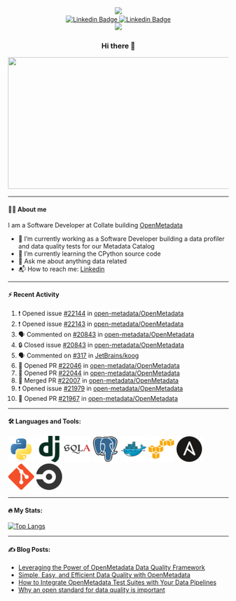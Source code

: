 <div id="header" align="center">
  <img src="https://media.giphy.com/media/5eLDrEaRGHegx2FeF2/giphy.gif" width="100"/>
</div>
<div id="badges" align="center">
  <a href="https://www.linkedin.com/in/teddycrepineau/">
    <img src="https://shields.io/badge/Linkedin-blue?logo=linkedin&logoColor=white&style=for-the-badge" alt="Linkedin Badge"/>
  </a>
  <a href="https://medium.com/@teddycrpineau">
    <img src="https://shields.io/badge/Medium-black?logo=medium&logoColor=white&style=for-the-badge" alt="Linkedin Badge"/>
  </a>
</div>
<div align="center">
  <img src="https://komarev.com/ghpvc/?username=TeddyCr&color=blue&style=flat-square" />
</div>

<h3 align="center">
Hi there 👋
</h3>
<div align="center">
  <img src="https://media.giphy.com/media/L8K62iTDkzGX6/giphy.gif" width="600" height="300"/>
</div>

---

#### :technologist: About me
I am a Software Developer at Collate building <a href="https://open-metadata.org"/>OpenMetadata</a>
- 🔭 I’m currently working as a Software Developer building a data profiler and data quality tests for our Metadata Catalog
- 🐍 I’m currently learning the CPython source code
- 💬 Ask me about anything data related
- 📬 How to reach me: [Linkedin](https://shields.io/badge/Linkedin-blue?logo=linkedin&logoColor=white&style=for-the-badge)

---

#### ⚡️ Recent Activity
<!--START_SECTION:activity-->
1. ❗ Opened issue [#22144](https://github.com/open-metadata/OpenMetadata/issues/22144) in [open-metadata/OpenMetadata](https://github.com/open-metadata/OpenMetadata)
2. ❗ Opened issue [#22143](https://github.com/open-metadata/OpenMetadata/issues/22143) in [open-metadata/OpenMetadata](https://github.com/open-metadata/OpenMetadata)
3. 🗣 Commented on [#20843](https://github.com/open-metadata/OpenMetadata/issues/20843#issuecomment-3031885612) in [open-metadata/OpenMetadata](https://github.com/open-metadata/OpenMetadata)
4. 🔒 Closed issue [#20843](https://github.com/open-metadata/OpenMetadata/issues/20843) in [open-metadata/OpenMetadata](https://github.com/open-metadata/OpenMetadata)
5. 🗣 Commented on [#317](https://github.com/JetBrains/koog/issues/317#issuecomment-3031307761) in [JetBrains/koog](https://github.com/JetBrains/koog)
6. 💪 Opened PR [#22046](https://github.com/open-metadata/OpenMetadata/pull/22046) in [open-metadata/OpenMetadata](https://github.com/open-metadata/OpenMetadata)
7. 💪 Opened PR [#22044](https://github.com/open-metadata/OpenMetadata/pull/22044) in [open-metadata/OpenMetadata](https://github.com/open-metadata/OpenMetadata)
8. 🎉 Merged PR [#22007](https://github.com/open-metadata/OpenMetadata/pull/22007) in [open-metadata/OpenMetadata](https://github.com/open-metadata/OpenMetadata)
9. ❗ Opened issue [#21979](https://github.com/open-metadata/OpenMetadata/issues/21979) in [open-metadata/OpenMetadata](https://github.com/open-metadata/OpenMetadata)
10. 💪 Opened PR [#21967](https://github.com/open-metadata/OpenMetadata/pull/21967) in [open-metadata/OpenMetadata](https://github.com/open-metadata/OpenMetadata)
<!--END_SECTION:activity-->

---

#### :hammer_and_wrench: Languages and Tools:
<div>
   <img src="https://github.com/devicons/devicon/blob/master/icons/python/python-original.svg" width="60" height="60"/>
   <img src="https://github.com/devicons/devicon/blob/master/icons/django/django-plain.svg" width="60" height="60"/>
   <img src="https://github.com/devicons/devicon/blob/master/icons/sqlalchemy/sqlalchemy-original.svg" width="60" height="60"/>
   <img src="https://github.com/devicons/devicon/blob/master/icons/postgresql/postgresql-original.svg" width="60" height="60"/>
   <img src="https://github.com/devicons/devicon/blob/master/icons/docker/docker-original.svg" width="60" height="60"/>
   <img src="https://github.com/devicons/devicon/blob/master/icons/amazonwebservices/amazonwebservices-original.svg" width="60" height="60"/>
   <img src="https://github.com/devicons/devicon/blob/master/icons/ansible/ansible-original.svg" width="60" height="60"/>
   <img src="https://github.com/devicons/devicon/blob/master/icons/git/git-original.svg" width="60" height="60"/>
   <img src="https://github.com/devicons/devicon/blob/master/icons/circleci/circleci-plain.svg" width="60" height="60"/>
</div>

---

#### 🔥 My Stats:
[![Top Langs](https://github-readme-stats.vercel.app/api/top-langs/?username=TeddyCr&layout=compact&hide=javascript,html,css)](https://github.com/anuraghazra/github-readme-stats)

---

#### ✍️ Blog Posts:
<!-- BLOG-POST-LIST:START -->
- [Leveraging the Power of OpenMetadata Data Quality Framework](https://blog.open-metadata.org/leveraging-the-power-of-openmetadata-data-quality-framework-385ba2d8eaf?source=rss-16e0670af08f------2)
- [Simple, Easy, and Efficient Data Quality with OpenMetadata](https://blog.open-metadata.org/simple-easy-and-efficient-data-quality-with-openmetadata-1c4e7d329364?source=rss-16e0670af08f------2)
- [How to Integrate OpenMetadata Test Suites with Your Data Pipelines](https://blog.open-metadata.org/how-to-integrate-openmetadata-test-suites-with-your-data-pipelines-d83fb55fa494?source=rss-16e0670af08f------2)
- [Why an open standard for data quality is important](https://blog.open-metadata.org/why-are-we-building-a-data-quality-standard-1753fae87259?source=rss-16e0670af08f------2)
<!-- BLOG-POST-LIST:END -->
